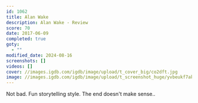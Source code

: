 ```yaml
---
id: 1062
title: Alan Wake
description: Alan Wake - Review
score: 70
date: 2017-06-09
completed: true
goty:
  - ""
modified_date: 2024-08-16
screenshots: []
videos: []
cover: //images.igdb.com/igdb/image/upload/t_cover_big/co2dft.jpg
image: //images.igdb.com/igdb/image/upload/t_screenshot_huge/yvbeukf7akfc2fkkzpmc.jpg
---
```

Not bad. Fun storytelling style. The end doesn't make sense..